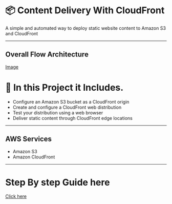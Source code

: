 
# 📦 Content Delivery With CloudFront

A simple and automated way to deploy static website content to Amazon S3 and CloudFront

---
### 


## Overall Flow Architecture 

[Image](https://www.notion.so/Content-Delivery-With-CloudFront-204ce17158148092823df5b1554bf87c?source=copy_link#205ce1715814806ab098ffc6d04d6678)





# 🎯 In this Project it Includes.

- Configure an Amazon S3 bucket as a CloudFront origin
- Create and configure a CloudFront web distribution
- Test your distribution using a web browser
- Deliver static content through CloudFront edge locations



---




## AWS Services 

- Amazon S3
- Amazon CloudFront


---




# Step By step Guide here 

[Click here](https://www.notion.so/Content-Delivery-With-CloudFront-204ce17158148092823df5b1554bf87c?source=copy_link)


